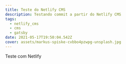 ```yaml
---
title: Teste do Netlify CMS
description: Testando commit a partir do Netlify CMS
tags:
  - netlify_cms
  - cms
  - gatsby
date: 2021-05-17T19:50:04.542Z
cover: assets/markus-spiske-cvbbo4pzwpg-unsplash.jpg
---
```

Teste com Netlify
